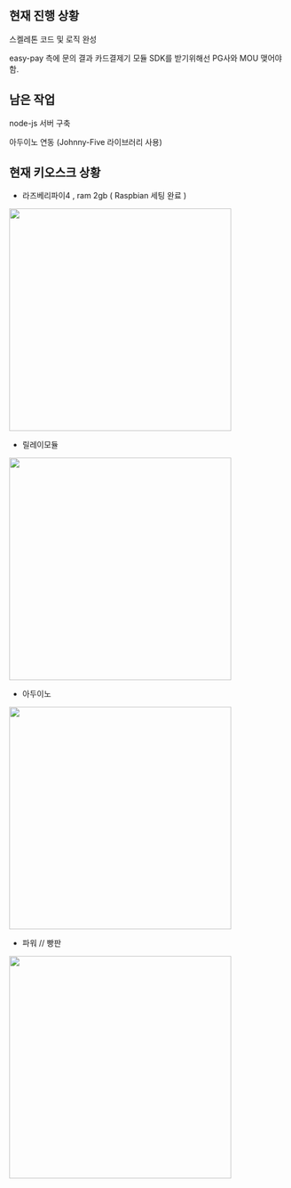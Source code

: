 ## 현재 진행 상황

스켈레톤 코드 및 로직 완성

easy-pay 측에 문의 결과 카드결제기 모듈 SDK를 받기위해선 PG사와 MOU 맺어야 함.

## 남은 작업

node-js 서버 구축

아두이노 연동 (Johnny-Five 라이브러리 사용)

## 현재 키오스크 상황
- 라즈베리파이4 , ram 2gb ( Raspbian 세팅 완료 )
<img src="https://user-images.githubusercontent.com/101423695/231194926-6d1c6df3-471b-4c6a-81af-83ebc8bc4b8d.jpg" width="auto" height="400"/>

- 릴레이모듈
<img src="https://user-images.githubusercontent.com/101423695/231195731-1191250b-cf04-478a-92fb-c62578541be6.jpg" width="auto" height="400"/>

- 아두이노
<img src="https://user-images.githubusercontent.com/101423695/231195896-9f3704c0-b634-448f-80a2-d6c269799323.jpg" width="auto" height="400"/>

- 파워 // 빵판
<img src="https://user-images.githubusercontent.com/101423695/231196129-815e0c27-aaf9-4575-8c8d-fdd405fb58ce.jpg" width="auto" height="400"/>
